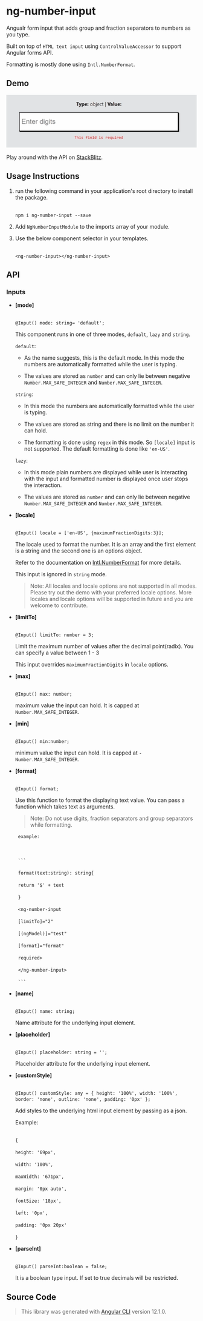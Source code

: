 
# ng-number-input

Angualr form input that adds group and fraction separators to numbers as you type.  

Built on top of `HTML text input`  using `ControlValueAccessor` to support Angular forms API.

Formatting is mostly done using `Intl.NumberFormat`.


## Demo
![enter image description here](https://github.com/shashankpenumatcha/ng-number-input/blob/main/gif.gif?raw=true)

Play around with the API on [StackBlitz](https://stackblitz.com/edit/angular-ivy-kqpxgd?file=src/app/app.component.html).

  
  

## Usage Instructions

1. run the following command in your application's root directory to install the package.

	```

	npm i ng-number-input --save

	```

  

2. Add `NgNumberInputModule` to the imports array of your module.

  

3. Use the below component selector in your templates.

	```

	<ng-number-input></ng-number-input>

	```

  

## API

  

### Inputs

  - **\[mode\]**
	```

	@Input() mode: string= 'default';

	```
	This component runs in one of three modes, `defualt`, `lazy` and `string`.
	
	`default`: 
	    
	  - As the name suggests, this is the default mode.  In this mode the numbers are automatically formatted while the user is typing.
	  
	  - The values are stored as `number` and can only lie between  negative `Number.MAX_SAFE_INTEGER` and `Number.MAX_SAFE_INTEGER`.
	  

	`string`: 
	    
	  - In this mode the numbers are automatically formatted while the user is typing.
	  
	  - The values are stored as string and there is no limit on the number it can hold.
	  
	  -  The formatting is done using `regex` in this mode. So `[locale]` input is not supported. The default formatting is done like `'en-US'`.

	`lazy`: 
		    
	  - In this mode plain numbers are displayed while user is interacting with the input and formatted number is displayed once user stops the interaction.
	  
	  - The values are stored as `number` and can only lie between  negative `Number.MAX_SAFE_INTEGER` and `Number.MAX_SAFE_INTEGER`.
	  
		

-  **\[locale\]**

	```

	@Input() locale = ['en-US', {maximumFractionDigits:3}];

	```

	The locale used to format the number.	It is an array and the first element is a string and the second one is an options object.
	
	Refer to the documentation on [Intl.NumberFormat](https://developer.mozilla.org/en-US/docs/Web/JavaScript/Reference/Global_Objects/Number/toLocaleString)  for  more details.

	This input is ignored in `string` mode.
	>Note: All locales and locale options are not supported in all modes.  Please try out the demo with your preferred locale options. More locales and locale options will be supported in future and you are welcome to contribute.  
	

-  **\[limitTo\]**

	```

	@Input() limitTo: number = 3;

	```

	Limit the maximum number of values after the decimal point(radix).	You can specify a value between 1 - 3


	This input overrides `maximumFractionDigits`  in `locale` options.

	  
-  **\[max\]**

	```

	@Input() max: number;

	```

	maximum value the input can hold. It is capped at `Number.MAX_SAFE_INTEGER`.
	
  

-  **\[min\]**

	```

	@Input() min:number;

	```

	minimum value the input can hold. It is capped at `-Number.MAX_SAFE_INTEGER`.

 

-  **\[format\]**

	```

	@Input() format;

	```

	Use this function to format the displaying text value.	You can pass a function which takes text as arguments.
	
	>Note: Do not use digits, fraction separators and group separators while formatting.
	  

		example:

		  

		```

		format(text:string): string{

		return '$' + text

		}

		<ng-number-input

		[limitTo]="2"

		[(ngModel)]="test"

		[format]="format"

		required>

		</ng-number-input>

		```

	  

-  **\[name\]**

	```

	@Input() name: string;

	```

	Name attribute for the underlying input element.

	  

-  **\[placeholder\]**

	```

	@Input() placeholder: string = '';

	```

	Placeholder attribute for the underlying input element.

	  

-  **\[customStyle\]**

	```

	@Input() customStyle: any = { height: '100%', width: '100%', border: 'none', outline: 'none', padding: '0px' };

	```

	Add styles to the underlying html input element by passing as a json.

	  

	Example:

	```

	{

	height: '69px',

	width: '100%',

	maxWidth: '671px',

	margin: '0px auto',

	fontSize: '18px',

	left: '0px',

	padding: '0px 20px'

	}

	```

-  **\[parseInt\]**

	```

	@Input() parseInt:boolean = false;

	```

	It is a boolean type input. If set to true decimals will be restricted.

  
  

## Source Code

> This library was generated with [Angular CLI](https://github.com/angular/angular-cli) version 12.1.0.
  
